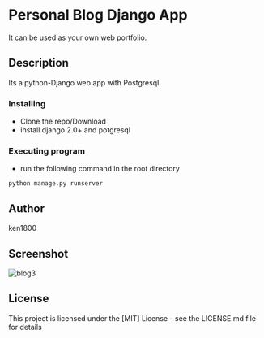 # Personal Blog Django App

It can be used as your own web portfolio.

## Description

Its a python-Django web app with Postgresql.

### Installing

* Clone the repo/Download
* install django 2.0+ and potgresql

### Executing program

* run the following command in the root directory
```
python manage.py runserver
```
## Author

ken1800 
## Screenshot
![blog3](https://user-images.githubusercontent.com/50213124/69785284-aaacdf00-1185-11ea-9670-9839bd26071e.png)

## License

This project is licensed under the [MIT] License - see the LICENSE.md file for details

